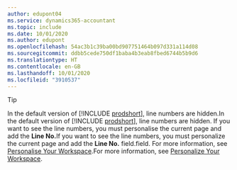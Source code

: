 ```yaml
---
author: edupont04
ms.service: dynamics365-accountant
ms.topic: include
ms.date: 10/01/2020
ms.author: edupont
ms.openlocfilehash: 54ac3b1c39ba00bd907751464b097d331a114d08
ms.sourcegitcommit: ddbb5cede750df1baba4b3eab8fbed6744b5b9d6
ms.translationtype: HT
ms.contentlocale: en-GB
ms.lasthandoff: 10/01/2020
ms.locfileid: "3910537"
---
```

> [!TIP]
> <span data-ttu-id="0cd88-101">In the default version of [!INCLUDE [prodshort](prodshort.md)], line numbers are hidden.</span><span class="sxs-lookup"><span data-stu-id="0cd88-101">In the default version of [!INCLUDE [prodshort](prodshort.md)], line numbers are hidden.</span></span> <span data-ttu-id="0cd88-102">If you want to see the line numbers, you must personalise the current page and add the **Line No.**</span><span class="sxs-lookup"><span data-stu-id="0cd88-102">If you want to see the line numbers, you must personalize the current page and add the **Line No.**</span></span> <span data-ttu-id="0cd88-103">field.</span><span class="sxs-lookup"><span data-stu-id="0cd88-103">field.</span></span> <span data-ttu-id="0cd88-104">For more information, see [Personalise Your Workspace](../ui-personalization-user.md#to-start-personalizing-a-page-through-the-personalizing-banner).</span><span class="sxs-lookup"><span data-stu-id="0cd88-104">For more information, see [Personalize Your Workspace](../ui-personalization-user.md#to-start-personalizing-a-page-through-the-personalizing-banner).</span></span>  
